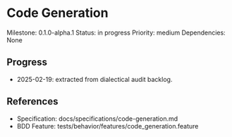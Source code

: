 # Code Generation
Milestone: 0.1.0-alpha.1
Status: in progress
Priority: medium
Dependencies: None

## Progress
- 2025-02-19: extracted from dialectical audit backlog.

## References
- Specification: docs/specifications/code-generation.md
- BDD Feature: tests/behavior/features/code_generation.feature
